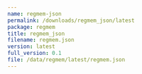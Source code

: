 ```yaml
---
name: regmem-json
permalink: /downloads/regmem_json/latest
package: regmem
title: regmem_json
filename: regmem.json
version: latest
full_version: 0.1
file: /data/regmem/latest/regmem.json
---
```

